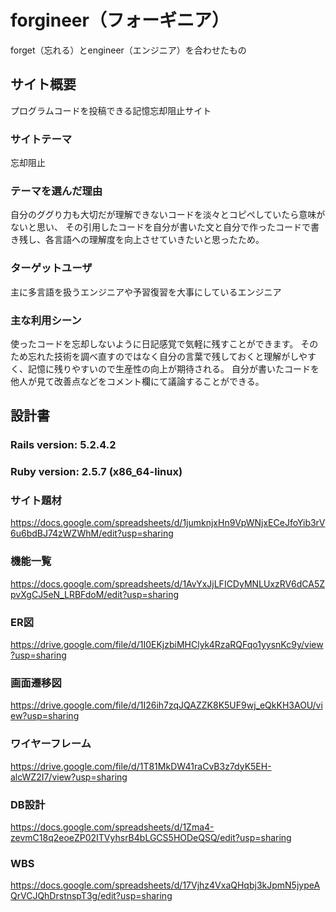 # forgineer（フォーギニア）
forget（忘れる）とengineer（エンジニア）を合わせたもの

## サイト概要
プログラムコードを投稿できる記憶忘却阻止サイト

### サイトテーマ
忘却阻止

### テーマを選んだ理由
自分のググり力も大切だが理解できないコードを淡々とコピペしていたら意味がないと思い、
その引用したコードを自分が書いた文と自分で作ったコードで書き残し、各言語への理解度を向上させていきたいと思ったため。

### ターゲットユーザ
主に多言語を扱うエンジニアや予習復習を大事にしているエンジニア

### 主な利用シーン
使ったコードを忘却しないように日記感覚で気軽に残すことができます。
そのため忘れた技術を調べ直すのではなく自分の言葉で残しておくと理解がしやすく、記憶に残りやすいので生産性の向上が期待される。
自分が書いたコードを他人が見て改善点などをコメント欄にて議論することができる。

## 設計書
### Rails version: 5.2.4.2
### Ruby version: 2.5.7 (x86_64-linux)

### サイト題材
https://docs.google.com/spreadsheets/d/1jumknjxHn9VpWNjxECeJfoYib3rV6u6bdBJ74zWZWhM/edit?usp=sharing

### 機能一覧
https://docs.google.com/spreadsheets/d/1AvYxJjLFICDyMNLUxzRV6dCA5ZpvXgCJ5eN_LRBFdoM/edit?usp=sharing

### ER図
https://drive.google.com/file/d/1I0EKjzbiMHClyk4RzaRQFqo1yysnKc9y/view?usp=sharing

### 画面遷移図
https://drive.google.com/file/d/1I26ih7zqJQAZZK8K5UF9wj_eQkKH3AOU/view?usp=sharing

### ワイヤーフレーム
https://drive.google.com/file/d/1T81MkDW41raCvB3z7dyK5EH-alcWZ2I7/view?usp=sharing

### DB設計
https://docs.google.com/spreadsheets/d/1Zma4-zevmC18q2eoeZP02ITVyhsrB4bLGCS5HODeQSQ/edit?usp=sharing

### WBS
https://docs.google.com/spreadsheets/d/17Vjhz4VxaQHqbj3kJpmN5jypeAQrVCJQhDrstnspT3g/edit?usp=sharing
